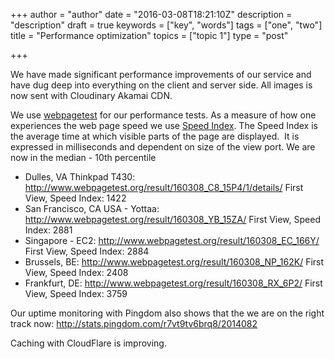 +++
author = "author"
date = "2016-03-08T18:21:10Z"
description = "description"
draft = true
keywords = ["key", "words"]
tags = ["one", "two"]
title = "Performance optimization"
topics = ["topic 1"]
type = "post"

+++
We have made significant performance improvements of our service and have dug deep into everything on the client and server side. All images is now sent with Cloudinary Akamai CDN.

We use [webpagetest][1] for our performance tests. As a measure of how one experiences the web page speed we use [Speed Index][2]. The Speed Index is the average time at which visible parts of the page are displayed.  It is expressed in milliseconds and dependent on size of the view port. We are now in the median - 10th percentile

 - Dulles, VA Thinkpad T430: http://www.webpagetest.org/result/160308_C8_15P4/1/details/  First View, Speed Index: 1422
 - San Francisco, CA USA - Yottaa:  http://www.webpagetest.org/result/160308_YB_15ZA/  First View, Speed Index: 2881
 - Singapore - EC2: http://www.webpagetest.org/result/160308_EC_166Y/  First View, Speed Index: 2884
 - Brussels, BE: http://www.webpagetest.org/result/160308_NP_162K/ First View, Speed Index: 2408
 - Frankfurt, DE: http://www.webpagetest.org/result/160308_RX_6P2/  First View, Speed Index: 3759

Our uptime monitoring with Pingdom also shows that the we are on the right track now: http://stats.pingdom.com/r7vt9tv6brq8/2014082

Caching with CloudFlare is improving. 


  [1]: http://www.webpagetest.org
  [2]: https://sites.google.com/a/webpagetest.org/docs/using-webpagetest/metrics/speed-index
